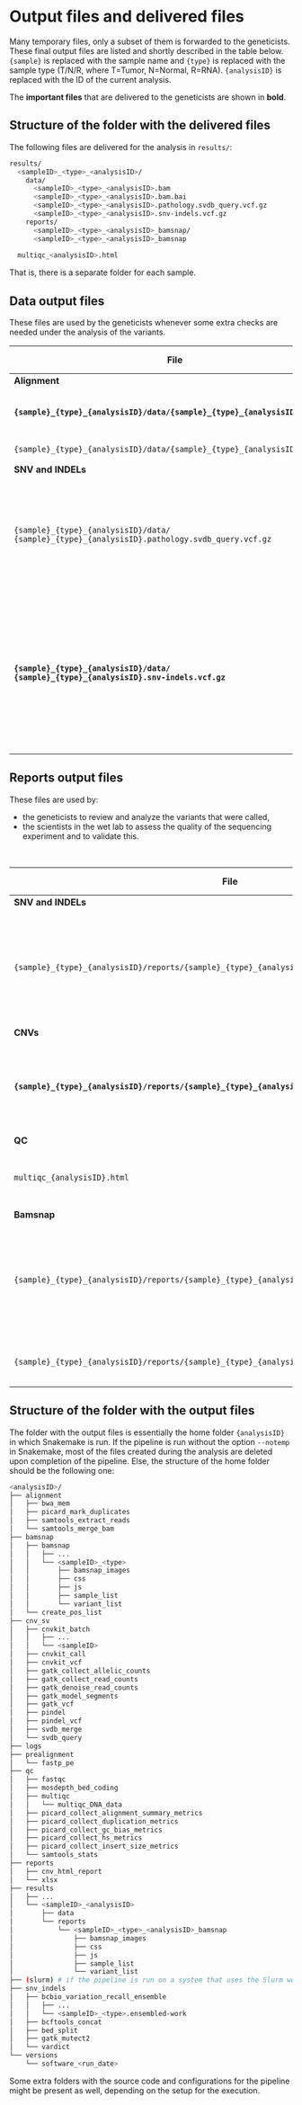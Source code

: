 # Output files and delivered files

Many temporary files, only a subset of them is forwarded to the geneticists.
These final output files are listed and shortly described in the table below.
`{sample}` is replaced with the sample name and `{type}` is replaced with the sample type (T/N/R, where T=Tumor, N=Normal, R=RNA). 
`{analysisID}` is replaced with the ID of the current analysis.

The **important files** that are delivered to the geneticists are shown in **bold**.

## Structure of the folder with the delivered files

The following files are delivered for the analysis in `results/`:

```bash
results/
  <sampleID>_<type>_<analysisID>/
    data/
      <sampleID>_<type>_<analysisID>.bam
      <sampleID>_<type>_<analysisID>.bam.bai
      <sampleID>_<type>_<analysisID>.pathology.svdb_query.vcf.gz
      <sampleID>_<type>_<analysisID>.snv-indels.vcf.gz
    reports/
      <sampleID>_<type>_<analysisID>_bamsnap/
      <sampleID>_<type>_<analysisID>_bamsnap
      
  multiqc_<analysisID>.html
```

That is, there is a separate folder for each sample.

## Data output files
These files are used by the geneticists whenever some extra checks are needed under the analysis of the variants.
<br />

| **File**                                                                                             | **File type** | **Description**                                                                                                                       |
|------------------------------------------------------------------------------------------------------|-|---------------------------------------------------------------------------------------------------------------------------------------|
| **Alignment**                                                                                        | :~~: | ~~                                                                                                                                    |
| **`{sample}_{type}_{analysisID}/data/{sample}_{type}_{analysisID}.bam`**                             | bam | Alignment file used for downstream analysis                                                                                           |
| `{sample}_{type}_{analysisID}/data/{sample}_{type}_{analysisID}.bam.bai`                             | bai | Alignment index file                                                                                                                  |
| **SNV and INDELs**                                                                                   | :~~: | ~~                                                                                                                                    |
| `{sample}_{type}_{analysisID}/data/`<br />`{sample}_{type}_{analysisID}.pathology.svdb_query.vcf.gz` | vcf | Final hard-and-soft filtered and annotated file with SNV, INDEL, and CNV? <br /> **OBS! Do not use as input to QCI**                  |
| **`{sample}_{type}_{analysisID}/data/`<br />`{sample}_{type}_{analysisID}.snv-indels.vcf.gz`**       | vcf | Final hard-and-soft filtered and annotated file with SNV and INDEL variants <br />used as input to QCI and to create th Excel report. |


## Reports output files
These files are used by:
- the geneticists to review and analyze the variants that were called,
- the scientists in the wet lab to assess the quality of the sequencing experiment and to validate this.
<br />

| **File**                                                                                         | **File type** | **Description**                                                                                                             |
|--------------------------------------------------------------------------------------------------|---------------|-----------------------------------------------------------------------------------------------------------------------------|
| **SNV and INDELs**                                                                               | :~~:          | ~~                                                                                                                          |
| `{sample}_{type}_{analysisID}/reports/{sample}_{type}_{analysisID}.report.xlsx`                  | xlsx          | Excel report with a compilation of the called variants <br />from different callers. See "Excel" page of the documentation. |
| **CNVs**                                                                                         | :~~:          | ~~                                                                                                                          |
| **`{sample}_{type}_{analysisID}/reports/{sample}_{type}_{analysisID}.pathology.cnv.html`**       | html          | Interactive html report of the filtered CNV results <br />using tumor content estimated by a pathologist                    | |
| **QC**                                                                                           | :~~:          | ~~                                                                                                                          |
| `multiqc_{analysisID}.html`                                                                      | html          | MultiQC report for all samples in the multiplexed sequence run.                                                             |
| **Bamsnap**                                                                                      | :~~:          | ~~                                                                                                                          |
| `{sample}_{type}_{analysisID}/reports/{sample}_{type}_{analysisID}_bamsnap/variant_list.html`    | html          | Report with the IGV screenschots for SNVs with VAF > 5%. <br />To see a screenshot, click on "CHROM" or "POS" in a row      |
| `{sample}_{type}_{analysisID}/reports/{sample}_{type}_{analysisID}_bamsnap/bamsnap_images/*.png` | png           | Standalone screenshots for the SNVs as PNG images.                                                                          |


## Structure of the folder with the output files

The folder with the output files is essentially the home folder `{analysisID}` in which Snakemake is run.
If the pipeline is run without the option `--notemp` in Snakemake, most of the files created during the analysis are deleted upon completion of the pipeline.
Else, the structure of the home folder should be the following one:

```bash
<analysisID>/
├── alignment
│   ├── bwa_mem
│   ├── picard_mark_duplicates
│   ├── samtools_extract_reads
│   └── samtools_merge_bam
├── bamsnap
│   ├── bamsnap
│   │   ├── ...
│   │   └── <sampleID>_<type>
│   │       ├── bamsnap_images
│   │       ├── css
│   │       ├── js
│   │       ├── sample_list
│   │       └── variant_list
│   └── create_pos_list
├── cnv_sv
│   ├── cnvkit_batch
│   │   ├── ...
│   │   └── <sampleID>
│   ├── cnvkit_call
│   ├── cnvkit_vcf
│   ├── gatk_collect_allelic_counts
│   ├── gatk_collect_read_counts
│   ├── gatk_denoise_read_counts
│   ├── gatk_model_segments
│   ├── gatk_vcf
│   ├── pindel
│   ├── pindel_vcf
│   ├── svdb_merge
│   └── svdb_query
├── logs
├── prealignment
│   └── fastp_pe
├── qc
│   ├── fastqc
│   ├── mosdepth_bed_coding
│   ├── multiqc
│   │   └── multiqc_DNA_data
│   ├── picard_collect_alignment_summary_metrics
│   ├── picard_collect_duplication_metrics
│   ├── picard_collect_gc_bias_metrics
│   ├── picard_collect_hs_metrics
│   ├── picard_collect_insert_size_metrics
│   └── samtools_stats
├── reports
│   ├── cnv_html_report
│   └── xlsx
├── results
│   ├── ...
│   └── <sampleID>_<analysisID>
│       ├── data
│       └── reports
│           └── <sampleID>_<type>_<analysisID>_bamsnap
│               ├── bamsnap_images
│               ├── css
│               ├── js
│               ├── sample_list
│               └── variant_list
├── (slurm) # if the pipeline is run on a system that uses the Slurm workload manager
├── snv_indels
│   ├── bcbio_variation_recall_ensemble
│   │   ├── ...
│   │   └── <sampleID>_<type>.ensembled-work
│   ├── bcftools_concat
│   ├── bed_split
│   ├── gatk_mutect2
│   └── vardict
└── versions
    └── software_<run_date>
```

Some extra folders with the source code and configurations for the pipeline might be present as well, 
depending on the setup for the execution.